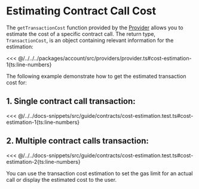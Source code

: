 # Estimating Contract Call Cost

The `getTransactionCost` function provided by the [Provider](../../../api/Account/Provider.md) allows you to estimate the cost of a specific contract call. The return type, `TransactionCost`, is an object containing relevant information for the estimation:

<<< @/../../../packages/account/src/providers/provider.ts#cost-estimation-1{ts:line-numbers}

The following example demonstrate how to get the estimated transaction cost for:

## 1. Single contract call transaction:

<<< @/../../docs-snippets/src/guide/contracts/cost-estimation.test.ts#cost-estimation-1{ts:line-numbers}

## 2. Multiple contract calls transaction:

<<< @/../../docs-snippets/src/guide/contracts/cost-estimation.test.ts#cost-estimation-2{ts:line-numbers}

You can use the transaction cost estimation to set the gas limit for an actual call or display the estimated cost to the user.
